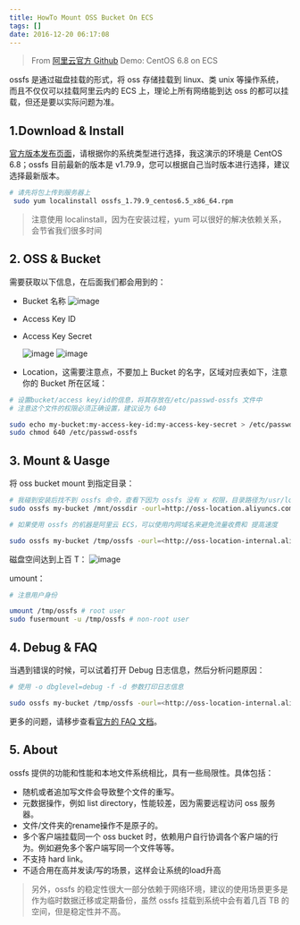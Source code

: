 ```yaml
---
title: HowTo Mount OSS Bucket On ECS
tags: []
date: 2016-12-20 06:17:08
---
```


> From [阿里云官方 Github](https://github.com/aliyun/ossfs)
> Demo: CentOS 6.8 on ECS

ossfs 是通过磁盘挂载的形式，将 oss 存储挂载到 linux、类 unix 等操作系统，而且不仅仅可以挂载阿里云内的 ECS 上，理论上所有网络能到达 oss 的都可以挂载，但还是要以实际问题为准。

## 1.Download & Install

[官方版本发布页面](https://github.com/aliyun/ossfs/releases)，请根据你的系统类型进行选择，我这演示的环境是 CentOS 6.8；ossfs 目前最新的版本是 v1.79.9，您可以根据自己当时版本进行选择，建议选择最新版本。

```bash
# 请先将包上传到服务器上
 sudo yum localinstall ossfs_1.79.9_centos6.5_x86_64.rpm
```

>注意使用 localinstall，因为在安装过程，yum 可以很好的解决依赖关系，会节省我们很多时间

## 2. OSS & Bucket

需要获取以下信息，在后面我们都会用到的：

- Bucket 名称
  ![image](https://samzong.oss-cn-shenzhen.aliyuncs.com/2016/11/QQ20161111-0.jpg)
  
- Access Key ID

- Access Key Secret

  ![image](https://samzong.oss-cn-shenzhen.aliyuncs.com/2016/11/0256A9CB-A0FA-43BC-82AF-4DE17D4852B6.png)
  ![image](https://samzong.oss-cn-shenzhen.aliyuncs.com/2016/11/QQ20161111-2.jpg)

- Location，这需要注意点，不要加上 Bucket 的名字，区域对应表如下，注意你的 Bucket 所在区域：

```bash
# 设置bucket/access key/id的信息，将其存放在/etc/passwd-ossfs 文件中
# 注意这个文件的权限必须正确设置，建议设为 640

sudo echo my-bucket:my-access-key-id:my-access-key-secret > /etc/passwd-ossfs
sudo chmod 640 /etc/passwd-ossfs

```

## 3. Mount & Uasge

将 oss bucket mount 到指定目录：

```bash
# 我碰到安装后找不到 ossfs 命令，查看下因为 ossfs 没有 x 权限，目录路径为/usr/local/bin，如果您也碰到这个问题，可以增加 x 权限后再测试
sudo ossfs my-bucket /mnt/ossdir -ourl=http://oss-location.aliyuncs.com

# 如果使用 ossfs 的机器是阿里云 ECS，可以使用内网域名来避免流量收费和 提高速度

sudo ossfs my-bucket /tmp/ossfs -ourl=<http://oss-location-internal.aliyuncs.com>

```

磁盘空间达到上百 T：
![image](https://samzong.oss-cn-shenzhen.aliyuncs.com/2016/11/0B78E099-5488-4839-AE48-09A074E7415D.png)

 umount：

```bash
# 注意用户身份

umount /tmp/ossfs # root user
sudo fusermount -u /tmp/ossfs # non-root user

```

## 4. Debug & FAQ

当遇到错误的时候，可以试着打开 Debug 日志信息，然后分析问题原因：

```bash
# 使用 -o dbglevel=debug -f -d 参数打印日志信息

sudo ossfs my-bucket /tmp/ossfs -ourl=<http://oss-location-internal.aliyuncs.com> -o dbglevel=debug -f -d > /mnt/ossfs.log 2>&1

```

更多的问题，请移步查看[官方的 FAQ 文档](https://github.com/aliyun/ossfs/wiki/FAQ)。

## 5. About

ossfs 提供的功能和性能和本地文件系统相比，具有一些局限性。具体包括：

- 随机或者追加写文件会导致整个文件的重写。
- 元数据操作，例如 list directory，性能较差，因为需要远程访问 oss 服务器。
- 文件/文件夹的rename操作不是原子的。
- 多个客户端挂载同一个 oss bucket 时，依赖用户自行协调各个客户端的行为。例如避免多个客户端写同一个文件等等。
- 不支持 hard link。
- 不适合用在高并发读/写的场景，这样会让系统的load升高

> 另外，ossfs 的稳定性很大一部分依赖于网络环境，建议的使用场景更多是作为临时数据迁移或定期备份，虽然 ossfs 挂载到系统中会有着几百 TB 的空间，但是稳定性并不高。
